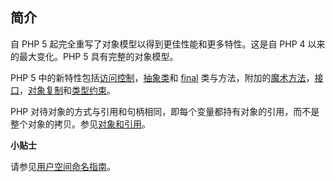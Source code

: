 简介
----

自 PHP 5 起完全重写了对象模型以得到更佳性能和更多特性。这是自 PHP 4
以来的最大变化。PHP 5 具有完整的对象模型。

PHP 5
中的新特性包括<a href="/language/oop5/visibility.html" class="link">访问控制</a>，<a href="/language/oop5/abstract.html" class="link">抽象类</a>和
<a href="/language/oop5/final.html" class="link">final</a>
类与方法，附加的<a href="/language/oop5/magic.html" class="link">魔术方法</a>，<a href="/language/oop5/interfaces.html" class="link">接口</a>，<a href="/language/oop5/cloning.html" class="link">对象复制</a>和<a href="/language/oop5/typehinting.html" class="link">类型约束</a>。

PHP
对待对象的方式与引用和句柄相同，即每个变量都持有对象的引用，而不是整个对象的拷贝。参见<a href="/language/oop5/references.html" class="link">对象和引用</a>。

**小贴士**

请参见<a href="/userlandnaming.html" class="xref">用户空间命名指南</a>。
